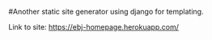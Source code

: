 #Another static site generator using django for templating. 

Link to site:
https://ebj-homepage.herokuapp.com/

